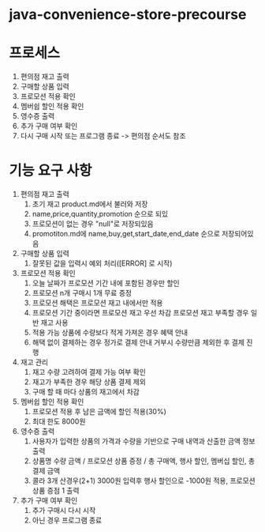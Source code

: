 # java-convenience-store-precourse


# 프로세스
1. 편의점 재고 출력
2. 구매할 상품 입력
3. 프로모션 적용 확인
4. 멤버쉽 할인 적용 확인
5. 영수증 출력
6. 추가 구매 여부 확인
7. 다시 구매 시작 또는 프로그램 종료
-> 편의점 순서도 참조

# 기능 요구 사항

1. 편의점 재고 출력
    1. 초기 재고 product.md에서 불러와 저장
    2. name,price,quantity,promotion 순으로 되있
    3. 프로모션이 없는 경우 "null"로 저장되있음 
    4. promotiton.md에  name,buy,get,start_date,end_date 순으로 저장되어있음
2. 구매할 상품 입력
    1. 잘못된 값을 입력시 예외 처리([ERROR] 로 시작)
3. 프로모션 적용 확인
    1. 오늘 날짜가 프로모션 기간 내에 포함된 경우만 할인
    2. 프로모션 n개 구매시 1개 무료 증정
    3. 프로모션 해택은 프로모션 재고 내에서만 적용
    4. 프로모션 기간 중이라면 프로모션 재고 우선 차감 프로모션 재고 부족할 경우 일반 재고 사용 
    5. 적용 가능 상품에 수량보다 적게 가져온 경우 혜택 안내
    6. 해택 없이 결제하는 경우 정가로 결제 안내 거부시 수량만큼 제외한 후 결제 진행
4. 재고 관리
    1. 재고 수량 고려하여 결제 가능 여부 확인
    2. 재고가 부족한 경우 해당 상품 결제 제외
    3.  구매 할 때 마다 상품의 재고에서 차감
5. 멤버쉽 할인 적용 확인
    1. 프로모션 적용 후 남은 금액에 할인 적용(30%)
    2. 최대 한도 8000원
6. 영수증 출력
    1. 사용자가 입력한 상품의 가격과 수량을 기반으로 구매 내역과 산출한 금액 정보 출력
    2. 상품명 수량 금액 / 프로모션 상품 증정 / 총 구매액, 행사 할인, 멤버십 할인, 총 결제 금액
    3. 콜라 3개 산경우(2+1) 3000원 입력후 행사 할인으로 -1000원 적용, 프로모션 상품 증점 1 출력
7. 추가 구매 여부 확인
    1. 추가 구매시 다시 시작
    2. 아닌 경우 프로그램 종료
